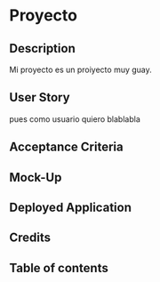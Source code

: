  

# Proyecto

## Description

 Mi proyecto es un proiyecto muy guay.

## User Story 

 pues como usuario quiero blablabla

## Acceptance Criteria

## Mock-Up

## Deployed Application

## Credits

## Table of contents
